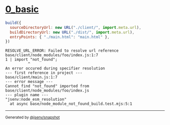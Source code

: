 # [0_basic](../../node_module_not_found_build.test.mjs#L6)

```js
build({
  sourceDirectoryUrl: new URL("./client/", import.meta.url),
  buildDirectoryUrl: new URL("./dist/", import.meta.url),
  entryPoints: { "./main.html": "main.html" },
})
```

```console
RESOLVE_URL_ERROR: Failed to resolve url reference
base/client/node_modules/foo/index.js:1:7
1 | import "not_found";
          ^
An error occured during specifier resolution
--- first reference in project ---
base/client/main.js:1:7
--- error message ---
Cannot find "not_found" imported from base/client/node_modules/foo/index.js
--- plugin name ---
"jsenv:node_esm_resolution"
  at async base/node_module_not_found_build.test.mjs:5:1
```
---

<sub>
  Generated by <a href="https://github.com/jsenv/core/tree/main/packages/independent/snapshot">@jsenv/snapshot</a>
</sub>